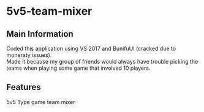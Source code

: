 # 5v5-team-mixer

## Main Information

Coded this application using VS 2017 and BunifuUI (cracked due to moneraty issues).  
Made it because my group of friends would always have trouble picking the teams when playing some game that involved 10 players.  

## Features



5v5 Type game team mixer
